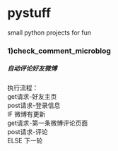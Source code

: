 # pystuff
small python projects for fun
<p>
<h3>1)check_comment_microblog</h3>
<h5>自动评论好友微博</h5>
执行流程：<br>
get请求-好友主页<br>
post请求-登录信息<br>
IF 微博有更新<br>
get请求-第一条微博评论页面<br>
post请求-评论<br>
ELSE 下一轮<br>

